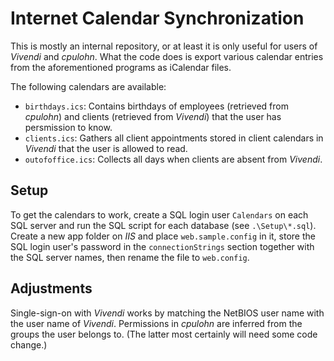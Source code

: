 Internet Calendar Synchronization
=================================

This is mostly an internal repository, or at least it is only useful for users
of *Vivendi* and *cpulohn*. What the code does is export various calendar
entries from the aforementioned programs as iCalendar files.

The following calendars are available:

* `birthdays.ics`: Contains birthdays of employees (retrieved from *cpulohn*)
                   and clients (retrieved from *Vivendi*) that the user has
                   persmission to know.
* `clients.ics`: Gathers all client appointments stored in client calendars in
                 *Vivendi* that the user is allowed to read.
* `outofoffice.ics`: Collects all days when clients are absent from *Vivendi*.


Setup
-----
To get the calendars to work, create a SQL login user `Calendars` on each SQL
server and run the SQL script for each database (see `.\Setup\*.sql`).  
Create a new app folder on *IIS* and place `web.sample.config` in it, store
the SQL login user's password in the `connectionStrings` section together
with the SQL server names, then rename the file to `web.config`.


Adjustments
-----------
Single-sign-on with *Vivendi* works by matching the NetBIOS user name with the
user name of *Vivendi*. Permissions in *cpulohn* are inferred from the groups
the user belongs to. (The latter most certainly will need some code change.)
